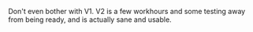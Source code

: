Don't even bother with V1. V2 is a few workhours and some testing away from being ready, and is actually sane and usable.
